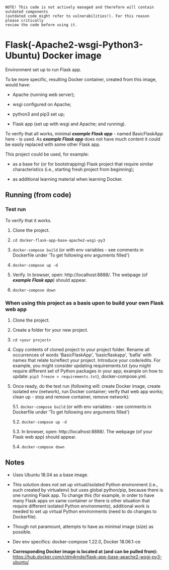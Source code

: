 ```
NOTE! This code is not actively managed and therefore will contain outdated components 
(outdated code might refer to vulnerabilities!). For this reason please critically 
review the code before using it.
```

# Flask(-Apache2-wsgi-Python3-Ubuntu) Docker image

Environment set up to run Flask app.

To be more specific, resulting Docker container, created from this image, would have:

- Apache (running web server);

- wsgi configured on Apache;

- python3 and pip3 set up;

- Flask app (set up with wsgi and Apache; and running).


To verify that all works, minimal ***example Flask app*** - named BasicFlaskApp here - is used. As ***example Flask app*** does not have much content it could be easily replaced with some other Flask app.


This project could be used, for example:

- as a base for (or for bootstrapping) Flask project that require similar characteristics (i.e., starting fresh project from beginning);

- as additional learning material when learning Docker.


## Running (from code)

### Test run

To verify that it works.

1. Clone the project.

2. `cd docker-flask-app-base-apache2-wsgi-py3`

3. `docker-compose build` (or with env variables - see comments in Dockerfile under 'To get following env arguments filled')

4. `docker-compose up -d`

5. Verify. In browser, open: http://localhost:8888/. The webpage (of ***example Flask app***) should appear.

6. `docker-compose down`


### When using this project as a basis upon to build your own Flask web app


1. Clone the project.

2. Create a folder for your new project.

3. `cd <your project>`

4. Copy contents of cloned project to your project folder. Rename all occurrences of words 'BasicFlaskApp', 'basicflaskapp', 'bafla' with names that relate to/reflect your project. Introduce your code/edits. For example, you might consider updating requirements.txt (you might require different set of Python packages in your app; example on how to update: `pip3 freeze > requirements.txt`), docker-compose.yml.

5. Once ready, do the test run (following will: create Docker image, create isolated env (network), run Docker container; verify that web app works; clean up - stop and remove container, remove network):

   5.1. `docker-compose build` (or with env variables - see comments in Dockerfile under 'To get following env arguments filled')

   5.2. `docker-compose up -d`

   5.3. In browser, open: http://localhost:8888/. The webpage (of your Flask web app) should appear.
   
   5.4. `docker-compose down`


## Notes

- Uses Ubuntu 18.04 as a base image.

- This solution does not set up virtual/isolated Python environment (i.e., such created by virtualenv) but uses global python/pip,
because there is one running Flask app. To change this (for example, in order to have many Flask apps on same container or there is other situation that require different isolated Python environments), additional work is needed to set up virtual Python environments (need to do changes to Dockerfile).

- Though not paramount, attempts to have as minimal image (size) as possible.

- Dev env specifics: docker-compose 1.22.0,  Docker 18.06.1-ce

- **Corresponding Docker image is located at (and can be pulled from):** https://hub.docker.com/r/dm4rnde/flask-app-base-apache2-wsgi-py3-ubuntu/
